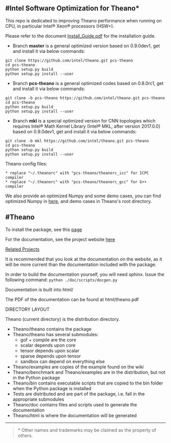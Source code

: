 #Intel Software Optimization for Theano*
---

This repo is dedicated to improving Theano performance when running on CPU, in particular Intel® Xeon® processors (HSW+).

Please refer to the document [Install_Guide.pdf](https://github.com/intel/theano/blob/master/Install_Guide.pdf) for the installation guide.

* Branch **master** is a general optimized version based on 0.9.0dev1, get and install it via below commands:
```
git clone https://github.com/intel/theano.git pcs-theano
cd pcs-theano
python setup.py build 
python setup.py install --user
```
* Branch **pcs-theano** is a general optimized codes based on 0.8.0rc1, get and install it via below commands:
```
git clone -b pcs-theano https://github.com/intel/theano.git pcs-theano
cd pcs-theano
python setup.py build 
python setup.py install --user
```
* Branch **mkl** is a special optimized version for CNN topologies which requires Intel® Math Kernel Library (Intel® MKL, after version 2017.0.0) based on 0.9.0dev1, get and install it via below commands:
```
git clone -b mkl https://github.com/intel/theano.git pcs-theano
cd pcs-theano
python setup.py build 
python setup.py install --user
```

Theano config files:

	* replace "~/.theanorc" with "pcs-theano/theanorc_icc" for ICPC compiler 
	* replace "~/.theanorc" with "pcs-theano/theanorc_gcc" for G++ compiler

We also provide an optimized Numpy and some demo cases, you can find optimized Numpy in [here](https://github.com/pcs-theano/numpy), and demo cases in Theano's root directory.
 

#Theano
---
To install the package, see this [page](http://deeplearning.net/software/theano/install.html)

For the documentation, see the project website [here](http://deeplearning.net/software/theano/)

[Related Projects](https://github.com/Theano/Theano/wiki/Related-projects)

It is recommended that you look at the documentation on the website, as it will be more current than the documentation included with the package.

In order to build the documentation yourself, you will need sphinx. Issue the following command:
    `python ./doc/scripts/docgen.py`

Documentation is built into html/

The PDF of the documentation can be found at html/theano.pdf


DIRECTORY LAYOUT

Theano (current directory) is the distribution directory.

* Theano/theano contains the package
* Theano/theano has several submodules:
    * gof + compile are the core
    * scalar depends upon core
    * tensor depends upon scalar
    * sparse depends upon tensor
    * sandbox can depend on everything else
* Theano/examples are copies of the example found on the wiki
* Theano/benchmark and Theano/examples are in the distribution, but not in
  the Python package
* Theano/bin contains executable scripts that are copied to the bin folder
  when the Python package is installed
* Tests are distributed and are part of the package, i.e. fall in
  the appropriate submodules
* Theano/doc contains files and scripts used to generate the documentation
* Theano/html is where the documentation will be generated

---
>\* Other names and trademarks may be claimed as the property of others.

